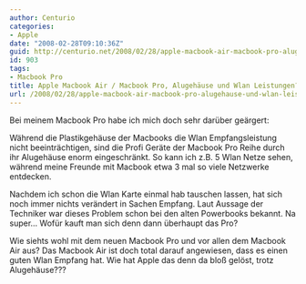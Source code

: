 ```yaml
---
author: Centurio
categories:
- Apple
date: "2008-02-28T09:10:36Z"
guid: http://centurio.net/2008/02/28/apple-macbook-air-macbook-pro-alugehause-und-wlan-leistungen/
id: 903
tags:
- Macbook Pro
title: Apple Macbook Air / Macbook Pro, Alugehäuse und Wlan Leistungen?
url: /2008/02/28/apple-macbook-air-macbook-pro-alugehause-und-wlan-leistungen/
---
```

Bei meinem Macbook Pro habe ich mich doch sehr darüber geärgert:

Während die Plastikgehäuse der Macbooks die Wlan Empfangsleistung nicht beeinträchtigen, sind die Profi Geräte der Macbook Pro Reihe durch ihr Alugehäuse enorm eingeschränkt. So kann ich z.B. 5 Wlan Netze sehen, während meine Freunde mit Macbook etwa 3 mal so viele Netzwerke entdecken.

Nachdem ich schon die Wlan Karte einmal hab tauschen lassen, hat sich noch immer nichts verändert in Sachen Empfang. Laut Aussage der Techniker war dieses Problem schon bei den alten Powerbooks bekannt. Na super&#8230; Wofür kauft man sich denn dann überhaupt das Pro?

Wie siehts wohl mit dem neuen Macbook Pro und vor allen dem Macbook Air aus? Das Macbook Air ist doch total darauf angewiesen, dass es einen guten Wlan Empfang hat. Wie hat Apple das denn da bloß gelöst, trotz Alugehäuse???